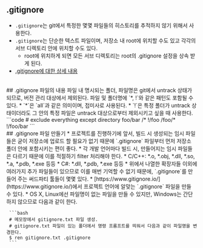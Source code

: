 ## .gitignore

* `.gitignore`는 git에서 특정한 몇몇 파일들의 히스토리를 추적하지 않기 위해서 사용한다.
* `.gitignore`는 단순한 텍스트 파일이며, 저장소 내 root에 위치할 수도 있고 각각의 서브 디렉토리 안에 위치할 수도 있다.
  * root에 위치하게 되면 모든 서브 디렉토리는 root의 .gitignore 설정을 상속 받게 된다.
* [.gitignore에 대한 상세 내용](https://git-scm.com/docs/gitignore)

<br/>
## .gitignore 파일의 내용
파일 내 명시되는 폴더, 파일명은 git에서 untrack 상태가 되므로, 버전 관리 대상에서 제외된다.  
파일 및 폴더명에 `*, !`와 같은 패턴도 포함될 수 있다.  
 * `*`은 `all`과 같은 의미이며, 접미사로 사용된다.
 * `!`은 특정 폴더가 untrack 상태이더라도 그 안의 특정 파일은 untrack 대상으로부터 제외시키고 싶을 때 사용한다.
```code
# exclude everything except directory foo/bar
/*
!/foo
/foo/*
!/foo/bar
```

<br/>
## .gitignore 파일 만들기
 * 프로젝트를 진행하기에 앞서, 빌드 시 생성되는 임시 파일들은 굳이 저장소에 업로드 할 필요가 없기 때문에 `.gitignore` 파일부터 먼저 저장소 폴더 안에 포함시키는 편이 좋다.
 * 각 개발 언어마다 빌드 시, 만들어지는 임시 파일들은 다르기 때문에 이를 적절하기 filter 처리해야 한다.
   * C/C++: *.o, *.obj, *.dll, *.so, *.a, *.pdb, *.exe 등등
   * C#: *.dll, *.pdb, *.exe 등등
 * 위에서 나열한 확장자들 이외에 여러가지 추가 파일들이 있으므로 이를 매번 기억할 수 없기 때문에,  
   `.gitignore`를 만들어 주는 써드파티 툴들이 몇몇 있다.
   * [https://www.gitignore.io/](https://www.gitignore.io/)에서 프로젝트 언어에 알맞는 `.gitignore` 파일을 만들 수 있다.
   * OS X, Linux에선 파일명이 없는 파일을 만들 수 있지만, Windows는 간단하지 않으므로 다음과 같이 한다.  
   
     ```bash
     # 메모장에서 gitignore.txt 파일 생성.
     # gitignore.txt 파일이 있는 폴더에서 명령 프롬프트를 띄워서 다음과 같이 파일명을 변경한다.
     $ ren gitignore.txt .gitignore
     ```
